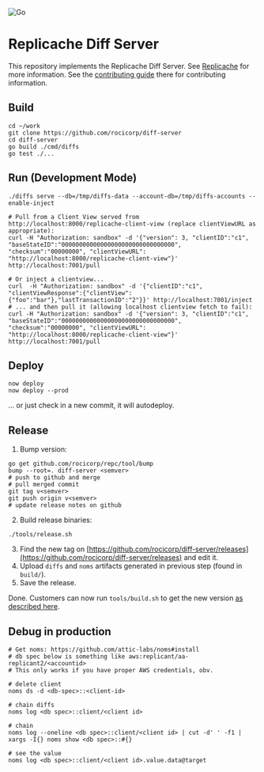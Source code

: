 ![Go](https://github.com/rocicorp/diff-server/workflows/Go/badge.svg)

# Replicache Diff Server

This repository implements the Replicache Diff Server. See [Replicache](https://github.com/rocicorp/replicache) for more information. See the [contributing guide](https://github.com/rocicorp/replicache/blob/master/contributing.md) there for contributing information.

## Build

```
cd ~/work
git clone https://github.com/rocicorp/diff-server
cd diff-server
go build ./cmd/diffs
go test ./...
```

## Run (Development Mode)

```
./diffs serve --db=/tmp/diffs-data --account-db=/tmp/diffs-accounts --enable-inject

# Pull from a Client View served from http://localhost:8000/replicache-client-view (replace clientViewURL as appropriate):
curl -H "Authorization: sandbox" -d '{"version": 3, "clientID":"c1", "baseStateID":"00000000000000000000000000000000", "checksum":"00000000", "clientViewURL":  "http://localhost:8000/replicache-client-view"}' http://localhost:7001/pull

# Or inject a clientview...
curl  -H "Authorization: sandbox" -d '{"clientID":"c1", "clientViewResponse":{"clientView":{"foo":"bar"},"lastTransactionID":"2"}}' http://localhost:7001/inject
# ... and then pull it (allowing localhost clientview fetch to fail):
curl -H "Authorization: sandbox" -d '{"version": 3, "clientID":"c1", "baseStateID":"00000000000000000000000000000000", "checksum":"00000000", "clientViewURL":  "http://localhost:8000/replicache-client-view"}' http://localhost:7001/pull
```

## Deploy

```
now deploy
now deploy --prod
```

... or just check in a new commit, it will autodeploy.

## Release

1. Bump version:

```
go get github.com/rocicorp/repc/tool/bump
bump --root=. diff-server <semver>
# push to github and merge
# pull merged commit
git tag v<semver>
git push origin v<semver>
# update release notes on github
```

2. Build release binaries:

```
./tools/release.sh
```

3. Find the new tag on [https://github.com/rocicorp/diff-server/releases](https://github.com/rocicorp/diff-server/releases) and edit it.
4. Upload `diffs` and `noms` artifacts generated in previous step (found in `build/`).
5. Save the release.

Done. Customers can now run `tools/build.sh` to get the new version [as described here](https://github.com/rocicorp/replicache-sdk-js#get-binaries).

## Debug in production

```
# Get noms: https://github.com/attic-labs/noms#install
# db spec below is something like aws:replicant/aa-replicant2/<accountid>
# This only works if you have proper AWS credentials, obv.

# delete client
noms ds -d <db-spec>::<client-id>

# chain diffs 
noms log <db spec>::client/<client id>

# chain
noms log --oneline <db spec>::client/<client id> | cut -d' ' -f1 | xargs -I{} noms show <db spec>::#{}

# see the value
noms log <db spec>::client/<client id>.value.data@target
```
